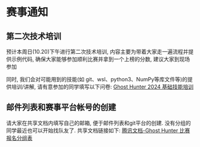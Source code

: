 # 赛事通知

## 第二次技术培训

预计本周日(10.20)下午进行第二次技术培训, 内容主要为带着大家走一遍流程并提供示例代码, 确保大家能够参加顺利比赛并拿到一个上榜的分数, 建议大家到现场参加

同时, 我们会对可能用到的技能(如 git、wsl、python3、NumPy等库文件等)的提供培训/讲解, 请有意参加的同学填写以下问卷: [Ghost Hunter 2024 基础技能培训](https://wenjuan.tsinghua.edu.cn/s/jMvmIv/)

## 邮件列表和赛事平台帐号的创建

请大家在共享文档内填写自己的邮箱, 便于邮件列表和git平台的创建. 没有分组的同学最近也可以开始找队友了. 共享文档链接如下: [腾讯文档-Ghost Hunter 比赛报名分组表](https://docs.qq.com/sheet/DWHpTQ2xlbGlKdllz?tab=v0p8dq)
